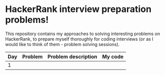 # HackerRank interview preparation problems!
This repository contains my approaches to solving interesting problems on HackerRank, to prepare myself thoroughly for coding interviews (or as I would like to think of them - problem solving sessions).<br/>

| Day | Problem | Problem description | My code |
| :-- | :-----: | :-----------------: | ------: |
| 1 | 
